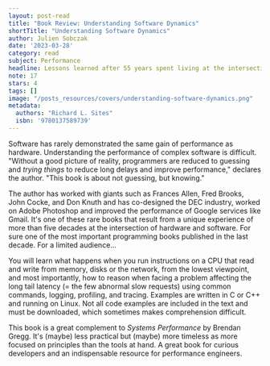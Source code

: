 ```yaml
---
layout: post-read
title: "Book Review: Understanding Software Dynamics"
shortTitle: "Understanding Software Dynamics"
author: Julien Sobczak
date: '2023-03-28'
category: read
subject: Performance
headline: Lessons learned after 55 years spent living at the intersection of hardware and software.
note: 17
stars: 4
tags: []
image: "/posts_resources/covers/understanding-software-dynamics.png"
metadata:
  authors: "Richard L. Sites"
  isbn: '9780137589739'
---
```


Software has rarely demonstrated the same gain of performance as hardware. Understanding the performance of complex software is difficult. "Without a good picture of reality, programmers are reduced to guessing and _trying things_ to reduce long delays and improve performance," declares the author. "This book is about not guessing, but knowing."

The author has worked with giants such as Frances Allen, Fred Brooks, John Cocke, and Don Knuth and has co-designed the DEC industry, worked on Adobe Photoshop and improved the performance of Google services like Gmail. It's one of these rare books that result from a unique experience of more than five decades at the intersection of hardware and software. For sure one of the most important programming books published in the last decade. For a limited audience…

You will learn what happens when you run instructions on a CPU that read and write from memory, disks or the network, from the lowest viewpoint, and most importantly, how to reason when facing a problem affecting the long tail latency (= the few abnormal slow requests) using common commands, logging, profiling, and tracing. Examples are written in C or C++ and running on Linux. Not all code examples are included in the text and must be downloaded, which sometimes makes comprehension difficult.

This book is a great complement to _Systems Performance_ by Brendan Gregg. It's (maybe) less practical but (maybe) more timeless as more focused on principles than the tools at hand. A great book for curious developers and an indispensable resource for performance engineers.
    